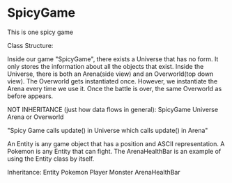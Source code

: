 # SpicyGame
This is one spicy game

Class Structure:

Inside our game "SpicyGame", there exists a Universe that has no form. It only stores the information about all the objects that exist. 
Inside the Universe, there is both an Arena(side view) and an Overworld(top down view). The Overworld gets instantiated once.
However, we instantiate the Arena every time we use it. Once the battle is over, the same Overworld as before appears.

NOT INHERITANCE (just how data flows in general):
SpicyGame
	Universe
		Arena
		or
		Overworld

"Spicy Game calls update() in Universe which calls update() in Arena"




An Entity is any game object that has a position and ASCII representation. A Pokemon is any Entity that can fight. The ArenaHealthBar
is an example of using the Entity class by itself.

Inheritance:
Entity
	Pokemon
		Player
		Monster
	ArenaHealthBar